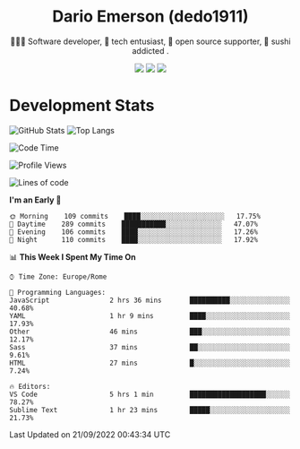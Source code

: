 <div align="center">
  
# Dario Emerson (dedo1911)
👨🏼‍💻 Software developer, 🔧 tech entusiast, 🙌 open source supporter, 🍣 sushi addicted .

[![](https://img.shields.io/badge/-Linkedin-informational?style=for-the-badge&logo=linkedin&logoColor=white&color=2867B2)](http://linkedin.com/in/dedo1911)
[![](https://img.shields.io/badge/-Telegram-informational?style=for-the-badge&logo=telegram&logoColor=white&color=0088cc)](https://t.me/dedo1911)
[![](https://img.shields.io/badge/-Facebook-informational?style=for-the-badge&logo=facebook&logoColor=white&color=3b5998)](https://fb.com/dedo1911)

</div>

# Development Stats

![GitHub Stats](https://github-readme-stats.vercel.app/api?username=dedo1911&hide=&count_private=true&title_color=84cc16&text_color=ffffff&icon_color=84cc16&bg_color=1c1917&hide_border=true&border_radius=0&show_icons=true)
![Top Langs](https://github-readme-stats.vercel.app/api/top-langs/?username=dedo1911&theme=chartreuse-dark&layout=compact)

<!--START_SECTION:waka-->
![Code Time](http://img.shields.io/badge/Code%20Time-958%20hrs%2048%20mins-blue)

![Profile Views](http://img.shields.io/badge/Profile%20Views-1-blue)

![Lines of code](https://img.shields.io/badge/From%20Hello%20World%20I%27ve%20Written-61%20Thousand%20lines%20of%20code-blue)

**I'm an Early 🐤** 

```text
🌞 Morning    109 commits    ████░░░░░░░░░░░░░░░░░░░░░   17.75% 
🌆 Daytime    289 commits    ███████████░░░░░░░░░░░░░░   47.07% 
🌃 Evening    106 commits    ████░░░░░░░░░░░░░░░░░░░░░   17.26% 
🌙 Night      110 commits    ████░░░░░░░░░░░░░░░░░░░░░   17.92%

```


📊 **This Week I Spent My Time On** 

```text
⌚︎ Time Zone: Europe/Rome

💬 Programming Languages: 
JavaScript               2 hrs 36 mins       ██████████░░░░░░░░░░░░░░░   40.68% 
YAML                     1 hr 9 mins         ████░░░░░░░░░░░░░░░░░░░░░   17.93% 
Other                    46 mins             ███░░░░░░░░░░░░░░░░░░░░░░   12.17% 
Sass                     37 mins             ██░░░░░░░░░░░░░░░░░░░░░░░   9.61% 
HTML                     27 mins             █░░░░░░░░░░░░░░░░░░░░░░░░   7.24%

🔥 Editors: 
VS Code                  5 hrs 1 min         ███████████████████░░░░░░   78.27% 
Sublime Text             1 hr 23 mins        █████░░░░░░░░░░░░░░░░░░░░   21.73%

```


 Last Updated on 21/09/2022 00:43:34 UTC
<!--END_SECTION:waka-->

<!--
**dedo1911/dedo1911** is a ✨ _special_ ✨ repository because its `README.md` (this file) appears on your GitHub profile.

Here are some ideas to get you started:

- 🔭 I’m currently working on ...
- 🌱 I’m currently learning ...
- 👯 I’m looking to collaborate on ...
- 🤔 I’m looking for help with ...
- 💬 Ask me about ...
- 📫 How to reach me: ...
- 😄 Pronouns: ...
- ⚡ Fun fact: ...
-->
